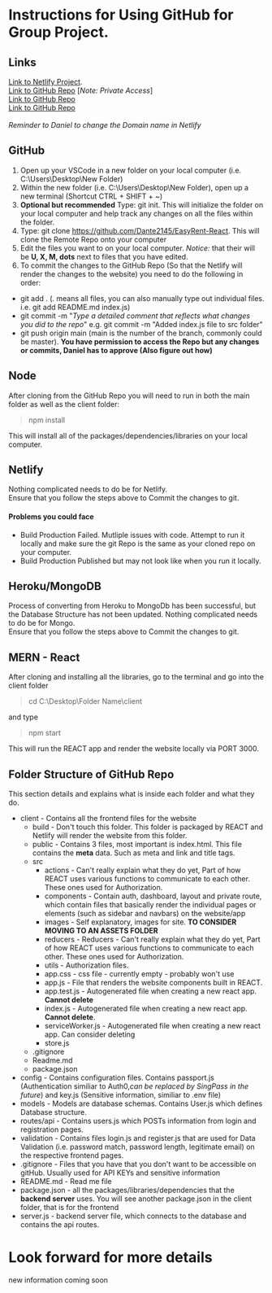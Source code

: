 # Instructions for Using GitHub for Group Project. <br>
## Links
[Link to Netlify Project](https://darling-longma-e101b4.netlify.app/dashboard).<br>
[Link to GitHub Repo](https://github.com/Dante2145/EasyRent-React) [<em>Note: Private Access</em>]<br>
[Link to GitHub Repo](https://github.com/sebprestele/financial-dashboard-fullstack)<br>
[Link to GitHub Repo](https://github.com/MorgDzh/Multifunctional-React-Dashboard)<br>
<br>
<em> Reminder to Daniel to change the Domain name in Netlify </em>

## GitHub
1. Open up your VSCode in a new folder on your local computer (i.e. C:\Users\Desktop\New Folder)
2. Within the new folder (i.e. C:\Users\Desktop\New Folder), open up a new terminal (Shortcut CTRL + SHIFT + ~)
3. <b>Optional but recommended</b> Type: git init. This will initialize the folder on your local computer and help track any changes on all the files within the folder. 
4. Type: git clone https://github.com/Dante2145/EasyRent-React. This will clone the Remote Repo onto your computer
5. Edit the files you want to on your local computer. <em> Notice: </em> that their will be <b>U, X, M, dots</b> next to files that you have edited.
6. To commit the changes to the GitHub Repo (So that the Netlify will render the changes to the website) you need to do the following in order:
* git add . (. means all files, you can also manually type out individual files. i.e. git add README.md index.js)
* git commit -m "<em>Type a detailed comment that reflects what changes you did to the repo</em>" e.g. git commit -m "Added index.js file to src folder"
* git push origin main (main is the number of the branch, commonly could be master).
<b>You have permission to access the Repo but any changes or commits, Daniel has to approve (Also figure out how)</b>


## Node 
After cloning from the GitHub Repo you will need to run in both the main folder as well as the client folder: 
> npm install

This will install all of the packages/dependencies/libraries on your local computer.

## Netlify
Nothing complicated needs to do be for Netlify. <br>
Ensure that you follow the steps above to Commit the changes to git. <br>

#### Problems you could face
* Build Production Failed. Mutliple issues with code. Attempt to run it locally and make sure the git Repo is the same as your cloned repo on your computer.
* Build Production Published but may not look like when you run it locally. 

## Heroku/MongoDB
Process of converting from Heroku to MongoDb has been successful, but the Database Structure has not been updated.
Nothing complicated needs to do be for Mongo. <br>
Ensure that you follow the steps above to Commit the changes to git. <br>

## MERN - React
After cloning and installing all the libraries, go to the terminal and go into the client folder
> cd C:\Desktop\Folder Name\client

and type

> npm start

This will run the REACT app and render the website locally via PORT 3000. 

## Folder Structure of GitHub Repo
This section details and explains what is inside each folder and what they do. <br>
* client - Contains all the frontend files for the website
    *  build - Don't touch this folder. This folder is packaged by REACT and Netlify will render the website from this folder.
    *  public - Contains 3 files, most important is index.html. This file contains the <b>meta</b> data. Such as meta and link and title tags. 
    *  src
        *  actions - Can't really explain what they do yet, Part of how REACT uses various functions to communicate to each other. These ones used for Authorization.
        *  components - Contain auth, dashboard, layout and private route, which contain files that basically render the individual pages or elements (such as sidebar and navbars) on the website/app
        *  images - Self explanatory, images for site. <b> TO CONSIDER MOVING TO AN ASSETS FOLDER</b>
        *  reducers - Reducers - Can't really explain what they do yet, Part of how REACT uses various functions to communicate to each other. These ones used for Authorization.
        *  utils - Authorization files.
        *  app.css - css file - currently empty - probably won't use
        *  app.js - File that renders the website components built in REACT.
        *  app.test.js - Autogenerated file when creating a new react app. <b>Cannot delete</b>
        *  index.js - Autogenerated file when creating a new react app. <b>Cannot delete</b>.
        *  serviceWorker.js - Autogenerated file when creating a new react app. Can consider deleting
        *  store.js
    *  .gitignore
    *  Readme.md
    *  package.json
* config - Contains configuration files. Contains passport.js (Authentication similiar to Auth0,<em>can be replaced by SingPass in the future</em>) and key.js (Sensitive information, similiar to .env file)
* models - Models are database schemas. Contains User.js which defines Database structure.
* routes/api - Contains users.js which POSTs information from login and registration pages.
* validation - Contains files login.js and register.js that are used for Data Validation (i.e. password match, password length, legitimate email)  on the respective frontend pages.
* .gitignore - Files that you have that you don't want to be accessible on gitHub. Usually used for API KEYs and sensitive information
* README.md - Read me file
* package.json - all the packages/libraries/dependencies that the <b>backend server</b> uses. You will see another package.json in the client folder, that is for the frontend
* server.js - backend server file, which connects to the database and contains the api routes.

#  Look forward for more details
new information coming soon
